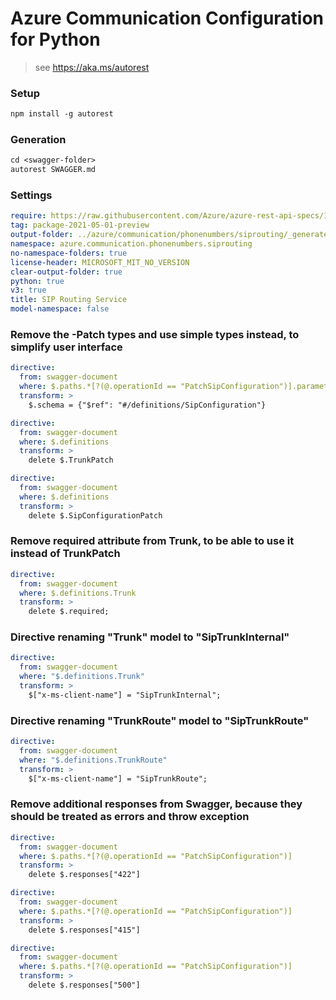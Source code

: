 # Azure Communication Configuration for Python

> see https://aka.ms/autorest

### Setup
```ps
npm install -g autorest
```

### Generation
```ps
cd <swagger-folder>
autorest SWAGGER.md
```

### Settings
``` yaml
require: https://raw.githubusercontent.com/Azure/azure-rest-api-specs/15d66311cc2b64f04692fdf021d1b235b538e1bc/specification/communication/data-plane/SipRouting/readme.md
tag: package-2021-05-01-preview
output-folder: ../azure/communication/phonenumbers/siprouting/_generated
namespace: azure.communication.phonenumbers.siprouting
no-namespace-folders: true
license-header: MICROSOFT_MIT_NO_VERSION
clear-output-folder: true
python: true
v3: true
title: SIP Routing Service
model-namespace: false
```

### Remove the -Patch types and use simple types instead, to simplify user interface
``` yaml
directive:
  from: swagger-document
  where: $.paths.*[?(@.operationId == "PatchSipConfiguration")].parameters..[?(@.description == "Configuration patch.")]
  transform: >
    $.schema = {"$ref": "#/definitions/SipConfiguration"}
```

``` yaml
directive:
  from: swagger-document
  where: $.definitions
  transform: >
    delete $.TrunkPatch
```

``` yaml
directive:
  from: swagger-document
  where: $.definitions
  transform: >
    delete $.SipConfigurationPatch
```

### Remove required attribute from Trunk, to be able to use it instead of TrunkPatch
``` yaml
directive:
  from: swagger-document
  where: $.definitions.Trunk
  transform: >
    delete $.required;
```

### Directive renaming "Trunk" model to "SipTrunkInternal"
``` yaml
directive:
  from: swagger-document
  where: "$.definitions.Trunk"
  transform: >
    $["x-ms-client-name"] = "SipTrunkInternal";
```

### Directive renaming "TrunkRoute" model to "SipTrunkRoute"
``` yaml
directive:
  from: swagger-document
  where: "$.definitions.TrunkRoute"
  transform: >
    $["x-ms-client-name"] = "SipTrunkRoute";
```

### Remove additional responses from Swagger, because they should be treated as errors and throw exception
``` yaml
directive:
  from: swagger-document
  where: $.paths.*[?(@.operationId == "PatchSipConfiguration")]
  transform: >
    delete $.responses["422"]
```

``` yaml
directive:
  from: swagger-document
  where: $.paths.*[?(@.operationId == "PatchSipConfiguration")]
  transform: >
    delete $.responses["415"]
```

``` yaml
directive:
  from: swagger-document
  where: $.paths.*[?(@.operationId == "PatchSipConfiguration")]
  transform: >
    delete $.responses["500"]
```